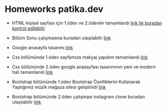 # Homeworks patika.dev

- HTML kişisel sayfası için 1.ödev ve 2.ödevler tamamlandı [link ile buradan kontrol edilebilir](https://github.com/batuhan3535/homeworks-patika.dev/blob/main/index.html)
- Bölüm Sonu çalışmasına buradan ulaşılabilir [link](https://github.com/batuhan3535/homeworks-patika.dev/tree/main/B%C3%B6l%C3%BCm-sonu-%C3%A7al%C4%B1%C5%9Fmas%C4%B1)
- Google anasayfa tasarımı [link](https://github.com/batuhan3535/homeworks-patika.dev/blob/main/google-anasayfa-tasar%C4%B1m%C4%B1/index.html)

- Css bölümünde 1.ödev sayfamıza makyaj yapalım tamamlandı [link](https://github.com/batuhan3535/homeworks-patika.dev/tree/main/CSS%20Prati%C4%9Fi)

- Css bölümünde 2.ödev google anasayfası tasarımının yeni ve modern hali tamamlandı [link](https://github.com/batuhan3535/homeworks-patika.dev/tree/main/Google-yeni.tasar%C4%B1m)

- Bootstrap bölümünde 1.ödev Bootstrap Özelliklerini Kullanarak Yaptığımız müzik mağaza sitesi geliştirildi [link](https://github.com/batuhan3535/homeworks-patika.dev/tree/main/M%C3%BCzikmagazas%C4%B1_bootstrap)

- Bootstrap bölümünde 2.ödev çalışması instagram clone buradan ulaşılabilir [link](https://github.com/batuhan3535/homeworks-patika.dev/tree/main/instagram_clone)